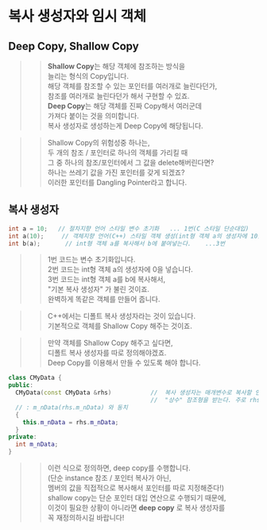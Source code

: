 # 복사 생성자와 임시 객체

## Deep Copy, Shallow Copy
>> **Shallow Copy**는 해당 객체에 참조하는 방식을   
>> 늘리는 형식의 Copy입니다.  
>> 해당 객체를 참조할 수 있는 포인터를 여러개로 늘린다던가,  
>> 참조를 여러개로 늘린다던가 해서 구현할 수 있죠.  
>> **Deep Copy**는 해당 객체를 진짜 Copy해서 여러군데  
>> 가져다 붙이는 것을 의미합니다.  
>> 복사 생성자로 생성하는게 Deep Copy에 해당됩니다.  

>> Shallow Copy의 위험성중 하나는,  
>> 두 개의 참조 / 포인터로 하나의 객체를 가리킬 때  
>> 그 중 하나의 참조/포인터에서 그 값을 delete해버린다면?  
>> 하나는 쓰레기 값을 가진 포인터를 갖게 되겠죠?  
>> 이러한 포인터를 Dangling Pointer라고 합니다.
## 복사 생성자
```C++
int a = 10;   // 절차지향 언어 스타일 변수 초기화   ... 1번(C 스타일 단순대입)
int a(10);     // 객체지향 언어(C++) 스타일 객체 생성(int형 객체 a의 생성자에 10을 넣는다.) .... 2번
int b(a);       // int형 객체 a를 복사해서 b에 붙여넣는다.    ...3번
```

>> 1번 코드는 변수 초기화입니다.    
>> 2번 코드는 int형 객체 a의 생성자에 0을 넣습니다.   
>> 3번 코드는 int형 객체 a를 b에 복사해서,   
>> "기본 복사 생성자" 가 불린 것이죠.    
>> 완벽하게 똑같은 객체를 만들어 줍니다.  

>> C++에서는 디폴트 복사 생성자라는 것이 있습니다.  
>> 기본적으로 객체를 Shallow Copy 해주는 것이죠.  

>> 만약 객체를 Shallow Copy 해주고 싶다면,  
>> 디폴트 복사 생성자를 따로 정의해야겠죠.  
>> Deep Copy를 이용해서 만들 수 있도록 해야 합니다.  

```C++
class CMyData {
public:
  CMyData(const CMyData &rhs)           //  복사 생성자는 매개변수로 복사할 인스턴스의 
                                        //  "상수" 참조형을 받는다. 주로 rhs로 식별자를 많이 씀.    
  // : m_nData(rhs.m_nData) 와 동치
  {
    this.m_nData = rhs.m_nData;
  }
private:
  int m_nData;
}
```
>> 이런 식으로 정의하면, deep copy를 수행합니다.  
>> (단순 instance 참조 / 포인터 복사가 아닌,  
>> 멤버의 값을 직접적으로 복사해서 포인터를 따로 지정해준다!)  
>> shallow copy는 단순 포인터 대입 연산으로 수행되기 때문에,  
>> 이것이 필요한 상황이 아니라면 **deep copy** 로 복사 생성자를  
>> 꼭 재정의하시길 바랍니다!  

